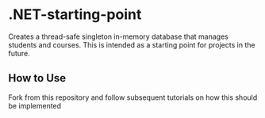 # .NET-starting-point
Creates a thread-safe singleton in-memory database that manages students and courses. This is intended as a starting point for projects in the future.

## How to Use
Fork from this repository and follow subsequent tutorials on how this should be implemented
